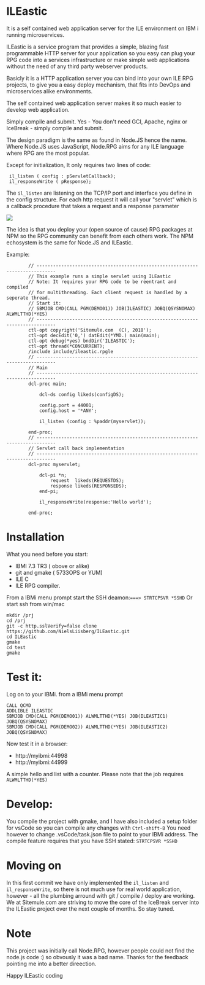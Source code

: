 # ILEastic
It is a self contained web application server for the ILE environment on IBM i running microservices. 

ILEastic is a service program that provides a simple, blazing fast programmable HTTP server for your application so you easy can plug your RPG code into a services infrastructure or make simple web applications without the need of any third party webserver products.

Basicly it is a HTTP application server you can bind into your own ILE RPG projects, 
to give you a easy deploy mechanism, that fits into DevOps and microservices alike environments.

The self contained web application server makes it so much easier to develop web application. 

Simply compile and submit. Yes - You don't need GCI, Apache, nginx or IceBreak - simply compile and submit.

The design paradigm is the same as found in Node.JS hence the name. Where Node.JS uses 
JavaScript, Node.RPG aims for any ILE language where RPG are the most popular.

Except for initialization, It only requires two lines of code:
```
 il_listen ( config : pServletCallback); 
 il_responseWrite ( pResponse);
```

The `il_listen` are listening on the TCP/IP port and interface you define in the 
config structure. For each http request it will call your "servlet" which is a 
callback procedure that takes a request and a response parameter
   
![](image.png)


The idea is that you deploy your (open source of cause) RPG packages at NPM so the RPG community can benefit from each others work. The NPM echosystem is the same for Node.JS and ILEastic.    


Example: 
```
        // -----------------------------------------------------------------------------
        // This example runs a simple servlet using ILEastic
        // Note: It requires your RPG code to be reentrant and compiled
        // for multithreading. Each client request is handled by a seperate thread.
        // Start it:
        // SBMJOB CMD(CALL PGM(DEMO01)) JOB(ILEASTIC) JOBQ(QSYSNOMAX) ALWMLTTHD(*YES)        
        // -----------------------------------------------------------------------------     
        ctl-opt copyright('Sitemule.com  (C), 2018');
        ctl-opt decEdit('0,') datEdit(*YMD.) main(main);
        ctl-opt debug(*yes) bndDir('ILEASTIC');
        ctl-opt thread(*CONCURRENT);
        /include include/ileastic.rpgle
        // -----------------------------------------------------------------------------
        // Main
        // -----------------------------------------------------------------------------     
        dcl-proc main;

            dcl-ds config likeds(configDS);

            config.port = 44001;
            config.host = '*ANY';

            il_listen (config : %paddr(myservlet));

        end-proc;
        // -----------------------------------------------------------------------------
        // Servlet call back implementation
        // -----------------------------------------------------------------------------     
        dcl-proc myservlet;

            dcl-pi *n;
                request  likeds(REQUESTDS);
                response likeds(RESPONSEDS);
            end-pi;
  
            il_responseWrite(response:'Hello world');

        end-proc;
```

 
# Installation
What you need before you start:

* IBMI 7.3 TR3 ( obove or alike)
* git and gmake ( 5733OPS or YUM)
* ILE C 
* ILE RPG compiler.


From a IBMi menu prompt start the SSH deamon:`===> STRTCPSVR *SSHD`
Or start ssh from win/mac

```
mkdir /prj
cd /prj 
git -c http.sslVerify=false clone https://github.com/NielsLiisberg/ILEastic.git
cd ILEastic
gmake 
cd test 
gmake
```

# Test it:
Log on to your IBMi.
from a IBMi menu prompt 
````
CALL QCMD
ADDLIBLE ILEASTIC
SBMJOB CMD(CALL PGM(DEMO01)) ALWMLTTHD(*YES) JOB(ILEASTIC1) JOBQ(QSYSNOMAX) 
SBMJOB CMD(CALL PGM(DEMO02)) ALWMLTTHD(*YES) JOB(ILEASTIC2) JOBQ(QSYSNOMAX) 
````
Now test it in a browser:

* http://myibmi:44998
* http://myibmi:44999

A simple hello and list with a counter. Please note that the job requires `ALWMLTTHD(*YES)`


# Develop:
You compile the project with gmake, and I have also included a 
setup folder for vsCode so you can compile any changes 
with `Ctrl-shift-B` You need however to 
change .vsCode/task.json file to point 
to your IBMi address. The compile feature requires that you have SSH stated: `STRTCPSVR *SSHD` 

# Moving on
In this first commit we have only implemented the `il_listen` and `il_responseWrite`, so there is not much use for real world application, however - all the plumbing arround with git / compile / deploy are working. We at Sitemule.com are striving to move the core of the IceBreak server into the ILEastic project over the next couple of months. So stay tuned.


# Note
This project was initially call Node.RPG, however people could not find the node.js code :) so obvously it was a bad name. Thanks for the feedback pointing me into a better direection.

Happy ILEastic coding

